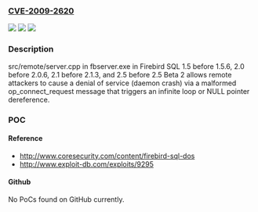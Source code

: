 ### [CVE-2009-2620](https://cve.mitre.org/cgi-bin/cvename.cgi?name=CVE-2009-2620)
![](https://img.shields.io/static/v1?label=Product&message=n%2Fa&color=blue)
![](https://img.shields.io/static/v1?label=Version&message=n%2Fa&color=blue)
![](https://img.shields.io/static/v1?label=Vulnerability&message=n%2Fa&color=brighgreen)

### Description

src/remote/server.cpp in fbserver.exe in Firebird SQL 1.5 before 1.5.6, 2.0 before 2.0.6, 2.1 before 2.1.3, and 2.5 before 2.5 Beta 2 allows remote attackers to cause a denial of service (daemon crash) via a malformed op_connect_request message that triggers an infinite loop or NULL pointer dereference.

### POC

#### Reference
- http://www.coresecurity.com/content/firebird-sql-dos
- http://www.exploit-db.com/exploits/9295

#### Github
No PoCs found on GitHub currently.

